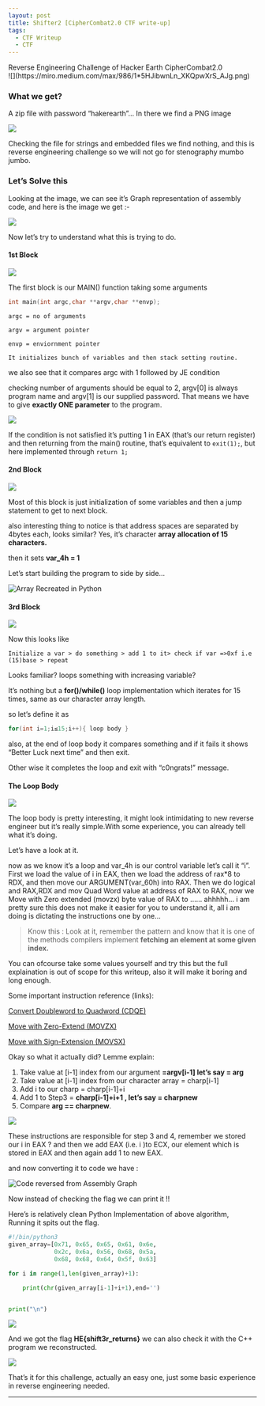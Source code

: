 ```yaml
---
layout: post
title: Shifter2 [CipherCombat2.0 CTF write-up]
tags:
  - CTF Writeup
  - CTF
---
```


<div class="message">
Reverse Engineering Challenge of Hacker Earth CipherCombat2.0
</div>
<!--more-->
![](https://miro.medium.com/max/986/1*5HJibwnLn_XKQpwXrS_AJg.png)

### What we get?

A zip file with password “hakerearth”… In there we find a PNG image

![](https://miro.medium.com/max/1400/1*0grm3yTRon_G1N1rVhir4Q.png)

Checking the file for strings and embedded files we find nothing, and this is reverse engineering challenge so we will not go for stenography mumbo jumbo.

### Let’s Solve this

Looking at the image, we can see it’s Graph representation of assembly code, and here is the image we get :-

![](https://miro.medium.com/max/3510/1*L7e4TQtggVNv8lVNdJayWw.png)

Now let’s try to understand what this is trying to do.

#### 1st Block

![](https://miro.medium.com/max/1000/1*4Wqzg1mliI6Icey6dz102Q.png)

The first block is our MAIN() function taking some arguments

```c
int main(int argc,char **argv,char **envp);
```

    argc = no of arguments

    argv = argument pointer

    envp = enviornment pointer

    It initializes bunch of variables and then stack setting routine.

we also see that it compares argc with 1 followed by JE condition

checking number of arguments should be equal to 2, argv\[0\] is always program name and argv\[1\] is our supplied password. That means we have to give **exactly ONE parameter** to the program.

![](https://miro.medium.com/max/1000/1*WrOeYnyhUO_IukWtAGUb8Q.png)

If the condition is not satisfied it’s putting 1 in EAX (that’s our return register) and then returning from the main() routine, that’s equivalent to `exit(1);`, but here implemented through `return 1;`

#### 2nd Block

![](https://miro.medium.com/max/1000/1*pkXCvu2IckRwOkC4UCNHXg.png)

Most of this block is just initialization of some variables and then a jump statement to get to next block.

also interesting thing to notice is that address spaces are separated by 4bytes each, looks similar? Yes, it’s character **array allocation of 15 characters.**

then it sets **var_4h = 1**

Let’s start building the program to side by side…

![](https://miro.medium.com/max/2000/1*ucuhdJV_NSM0XJqK_LZnWw.png "Array Recreated in Python")

#### 3rd Block

![](https://miro.medium.com/max/1000/1*baW1SBXF4GzcBL_vmlhuVg.png)

Now this looks like

    Initialize a var > do something > add 1 to it> check if var =>0xf i.e (15)base > repeat

Looks familiar? loops something with increasing variable?

It’s nothing but a **for()/while()** loop implementation which iterates for 15 times, same as our character array length.

so let’s define it as 

```c
for(int i=1;i≤15;i++){ loop body }
```
also, at the end of loop body it compares something and if it fails it shows “Better Luck next time” and then exit.

Other wise it completes the loop and exit with “c0ngrats!” message.

#### The Loop Body

![](https://miro.medium.com/max/898/1*zsGBKxn_DxW26ofiVq6_Bw.png)

The loop body is pretty interesting, it might look intimidating to new reverse engineer but it’s really simple.With some experience, you can already tell what it’s doing.

Let’s have a look at it.

now as we know it’s a loop and var_4h is our control variable let’s call it “i”. First we load the value of i in EAX, then we load the address of rax*8 to RDX, and then move our ARGUMENT(var_60h) into RAX. Then we do logical and RAX,RDX and mov Quad Word value at address of RAX to RAX, now we Move with Zero extended (movzx) byte value of RAX to …… ahhhhh… i am pretty sure this does not make it easier for you to understand it, all i am doing is dictating the instructions one by one…

> Know this : Look at it, remember the pattern and know that it is one of the methods compilers implement **fetching an element at some given index.**

You can ofcourse take some values yourself and try this but the full explaination is out of scope for this writeup, also it will make it boring and long enough.

Some important instruction reference (links):

[Convert Doubleword to Quadword (CDQE)](https://www.felixcloutier.com/x86/cbw:cwde:cdqe)

[Move with Zero-Extend (MOVZX)](https://www.felixcloutier.com/x86/movzx)

[Move with Sign-Extension (MOVSX)](https://www.felixcloutier.com/x86/movsx:movsxd)

Okay so what it actually did? Lemme explain:

1. Take value at \[i-1\] index from our argument **=argv\[i-1\] let’s say = arg**
2. Take value at \[i-1\] index from our character array = charp\[i-1\]
3. Add i to our charp = charp\[i-1\]+i
4. Add 1 to Step3 = **charp\[i-1\]+i+1 , let’s say = charpnew**
5. Compare **arg == charpnew**.

![](https://miro.medium.com/max/200/1*bdGkZ4cylX17rnq36F7DJA.png)

These instructions are responsible for step 3 and 4, remember we stored our i in EAX ? and then we add EAX (i.e. i )to ECX, our element which is stored in EAX and then again add 1 to new EAX.

and now converting it to code we have :

![](https://miro.medium.com/max/1324/1*SnTdBpFKV0kYQU_rqXCEvA.png "Code reversed from Assembly Graph")

Now instead of checking the flag we can print it !!

Here’s is relatively clean Python Implementation of above algorithm, Running it spits out the flag.

```python
#!/bin/python3
given_array=[0x71, 0x65, 0x65, 0x61, 0x6e, 
             0x2c, 0x6a, 0x56, 0x68, 0x5a,
             0x68, 0x68, 0x64, 0x5f, 0x63]

for i in range(1,len(given_array)+1):

    print(chr(given_array[i-1]+i+1),end='')


print("\n")
```

![](https://miro.medium.com/max/1400/1*-Cw8YRpP7UzyLHpl7eFzWg.png)

And we got the flag **HE{shift3r_returns}** we can also check it with the C++ program we reconstructed.

![](https://miro.medium.com/max/2000/1*TKgw7s99BDWM9zeHEcGHew.png)

That’s it for this challenge, actually an easy one, just some basic experience in reverse engineering needed.

---